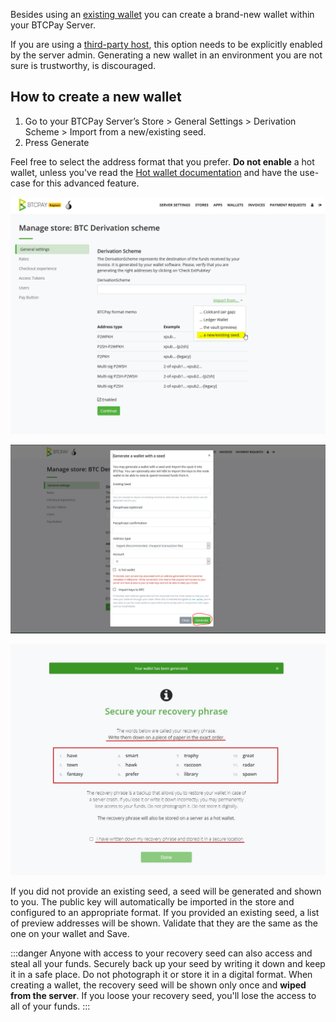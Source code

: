 Besides using an [existing wallet](./WalletSetup.md/#use-an-existing-wallet) you can create a brand-new wallet within your BTCPay Server.

If you are using a [third-party host](./ThirdPartyHosting.md), this option needs to be explicitly enabled by the server admin. Generating a new wallet in an environment you are not sure is trustworthy, is discouraged.

## How to create a new wallet

1. Go to your BTCPay Server’s Store > General Settings > Derivation Scheme > Import from a new/existing seed.
2. Press Generate

Feel free to select the address format that you prefer. **Do not enable** a hot wallet, unless you've read the [Hot wallet documentation](./HotWallet.md) and have the use-case for this advanced feature.

![](./img/hotwallet/Setup1.png)

![](./img/createwallet/createawallet.jpg)

![](./img/createwallet/recoveryseedbackup.jpg)

If you did not provide an existing seed, a seed will be generated and shown to you. The public key will automatically be imported in the store and configured to an appropriate format.
If you provided an existing seed, a list of preview addresses will be shown. Validate that they are the same as the one on your wallet and Save.

:::danger
Anyone with access to your recovery seed can also access and steal all your funds. Securely back up your seed by writing it down and keep it in a safe place. Do not photograph it or store it in a digital format. When creating a wallet, the recovery seed will be shown only once and **wiped from the server**. If you loose your recovery seed, you'll lose the access to all of your funds.
:::

